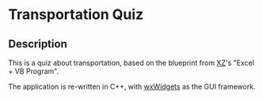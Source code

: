 # Transportation Quiz

## Description

This is a quiz about transportation, based on the blueprint from [XZ]()'s "Excel + VB Program".

The application is re-written in C++, with [wxWidgets](http://www.wxwidgets.org/) as the GUI framework.
